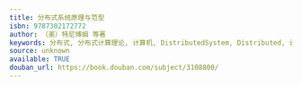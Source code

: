```yaml
---
title: 分布式系统原理与范型
isbn: 9787302172772
author: （美）特尼博姆 等著
keywords: 分布式, 分布式计算理论, 计算机, DistributedSystem, Distributed, 计算机科学, 网络编程, 范型
source: unknown
available: TRUE
douban_url: https://book.douban.com/subject/3108800/
---
```

